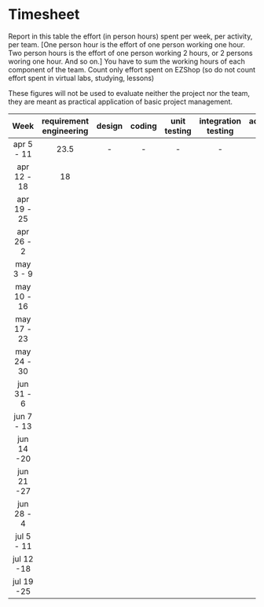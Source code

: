 # Timesheet

Report in this table the effort (in person hours) spent per week, per activity, per team.
[One person hour is the effort of one person working one hour.
Two person hours is the effort of one person working 2 hours, or 2 persons woring one hour. And so on.]
You have to sum the working hours of each component of the team.
Count only effort spent on EZShop (so do not count effort spent in virtual labs, studying, lessons)

These figures will not be used to evaluate neither the project nor the team, they are meant as practical application of basic project management.

| Week | requirement engineering | design | coding | unit testing | integration testing | acceptance testing | management | git maven |
|:-----------:|:--------:|:-----------:|:-----------:|:----------:|:------------:|:---------------:|:-------------:|:--------------:|
| apr 5 - 11 | 23.5 | - | - | - | - | - | 2 | 3 |
| apr 12 - 18| 18 | | | | | | 2 | | 
| apr 19 - 25| | | | | | | | |
| apr 26 - 2 | | | | | | | | |
| may 3 - 9  | | | | | | | | |
| may 10 - 16| | | | | | | | |
| may 17 - 23| | | | | | | | |
| may 24 - 30| | | | | | | | |
| jun 31 - 6 | | | | | | | | |
| jun 7 - 13 | | | | | | | | |
| jun 14 -20 | | | | | | | | |
| jun 21 -27 | | | | | | | | |
| jun 28 - 4 | | | | | | | | |
| jul 5 - 11 | | | | | | | | |
| jul 12 -18 | | | | | | | | |
| jul 19 -25 | | | | | | | | |
